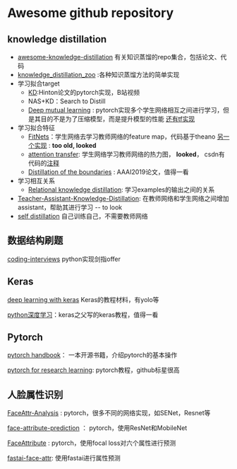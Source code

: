 # Awesome github repository  

## knowledge distillation

- [awesome-knowledge-distillation](https://github.com/dkozlov/awesome-knowledge-distillation)  有关知识蒸馏的repo集合，包括论文、代码
- [knowledge_distillation_zoo](https://github.com/AberHu/Knowledge-Distillation-Zoo) :各种知识蒸馏方法的简单实现
- 学习拟合target
  - [KD](https://www.bilibili.com/video/av87124082?from=search&seid=14269047959253479288):Hinton论文的pytorch实现，B站视频
  - NAS+KD：Search to Distill
  - [Deep mutual learning](https://github.com/chxy95/Deep-Mutual-Learning) : pytorch实现多个学生网络相互之间进行学习，但是其目的不是为了压缩模型，而是提升模型的性能   [还有tf实现](https://github.com/YingZhangDUT/Deep-Mutual-Learning) 
- 学习拟合特征
  - [FitNets](https://github.com/adri-romsor/FitNets)：学生网络去学习教师网络的feature map，代码基于theano [另一个实现](https://github.com/Jashmi/FitNets) : **too old, looked**
  - [attention transfer](https://github.com/szagoruyko/attention-transfer): 学生网络学习教师网络的热力图， **looked**， csdn有代码的[注释](https://blog.csdn.net/weixin_43316934/article/details/89457127)
  - [Distillation of the boundaries](https://github.com/bhheo/AB_distillation) : AAAI2019论文，值得一看
- 学习相互关系
  - [Relational knowledge distillation](https://github.com/lenscloth/RKD): 学习examples的输出之间的关系
- [Teacher-Assistant-Knowledge-Distillation](https://github.com/imirzadeh/Teacher-Assistant-Knowledge-Distillation): 在教师网络和学生网络之间增加assistant，帮助其进行学习 -- to look
- [self distillation](https://github.com/cardwing/Codes-for-Lane-Detection) 自己训练自己，不需要教师网络





## 数据结构刷题

[coding-interviews](https://github.com/shenweichen/coding_interviews)  python实现剑指offer



## Keras

[deep learning with keras](https://github.com/erhwenkuo/deep-learning-with-keras-notebooks) Keras的教程材料，有yolo等

[python深度学习](https://github.com/fchollet/deep-learning-with-python-notebooks)：keras之父写的keras教程，值得一看



## Pytorch

[pytorch handbook](https://github.com/zergtant/pytorch-handbook)： 一本开源书籍，介绍pytorch的基本操作

[pytorch for research learning](https://github.com/yunjey/pytorch-tutorial): pytorch教程，github标星很高



## 人脸属性识别

[FaceAttr-Analysis](https://github.com/Hawaii0821/FaceAttr-Analysis) : pytorch，很多不同的网络实现，如SENet，Resnet等

[face-attribute-prediction](https://github.com/d-li14/face-attribute-prediction) ： pytorch，使用ResNet和MobileNet

[FaceAttribute](https://github.com/WynMew/FaceAttribute) : pytorch，使用focal loss对六个属性进行预测

[fastai-face-attr](https://github.com/aayushmnit/Deep_learning_explorations): 使用fastai进行属性预测

